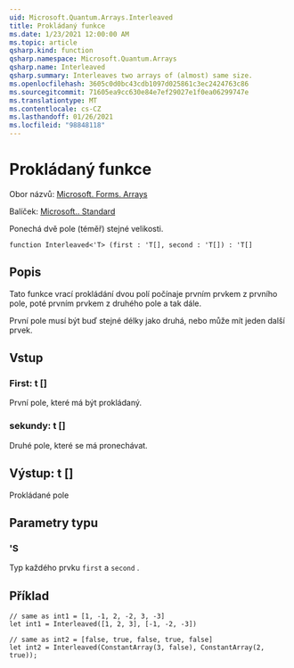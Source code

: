 ```yaml
---
uid: Microsoft.Quantum.Arrays.Interleaved
title: Prokládaný funkce
ms.date: 1/23/2021 12:00:00 AM
ms.topic: article
qsharp.kind: function
qsharp.namespace: Microsoft.Quantum.Arrays
qsharp.name: Interleaved
qsharp.summary: Interleaves two arrays of (almost) same size.
ms.openlocfilehash: 3605c0d0bc43cdb1097d025861c3ec2424763c86
ms.sourcegitcommit: 71605ea9cc630e84e7ef29027e1f0ea06299747e
ms.translationtype: MT
ms.contentlocale: cs-CZ
ms.lasthandoff: 01/26/2021
ms.locfileid: "98848118"
---
```

# <a name="interleaved-function"></a>Prokládaný funkce

Obor názvů: [Microsoft. Forms. Arrays](xref:Microsoft.Quantum.Arrays)

Balíček: [Microsoft.. Standard](https://nuget.org/packages/Microsoft.Quantum.Standard)


Ponechá dvě pole (téměř) stejné velikosti.

```qsharp
function Interleaved<'T> (first : 'T[], second : 'T[]) : 'T[]
```


## <a name="description"></a>Popis

Tato funkce vrací prokládání dvou polí počínaje prvním prvkem z prvního pole, poté prvním prvkem z druhého pole a tak dále.

První pole musí být buď stejné délky jako druhá, nebo může mít jeden další prvek.

## <a name="input"></a>Vstup

### <a name="first--t"></a>First: t []

První pole, které má být prokládaný.


### <a name="second--t"></a>sekundy: t []

Druhé pole, které se má pronechávat.



## <a name="output--t"></a>Výstup: t []

Prokládané pole

## <a name="type-parameters"></a>Parametry typu

### <a name="t"></a>'S

Typ každého prvku `first` a `second` .

## <a name="example"></a>Příklad

```qsharp
// same as int1 = [1, -1, 2, -2, 3, -3]
let int1 = Interleaved([1, 2, 3], [-1, -2, -3])

// same as int2 = [false, true, false, true, false]
let int2 = Interleaved(ConstantArray(3, false), ConstantArray(2, true));
```